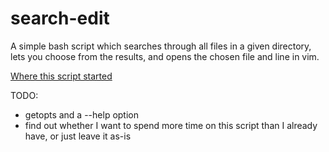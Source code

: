# search-edit
A simple bash script which searches through all files in a given directory, lets you choose from the results, and opens the chosen file and line in vim.

[Where this script started](https://www.reddit.com/r/NoteTaking/comments/8qvcgl/software_with_very_specific_search_functionality/)

TODO:
 - getopts and a --help option
 - find out whether I want to spend more time on this script than I already have, or just leave it as-is
